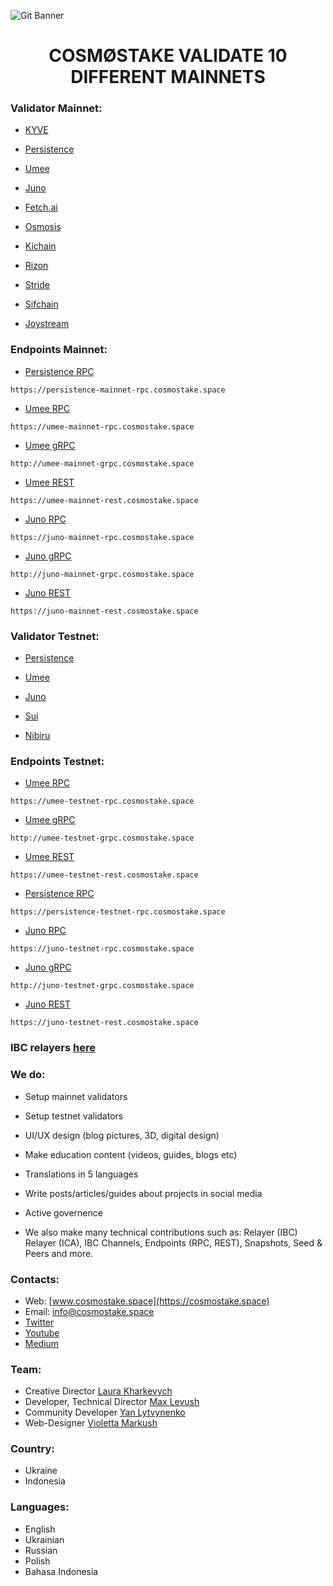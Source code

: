 ![Git Banner](https://user-images.githubusercontent.com/123416278/224935686-e174f738-e014-472a-a2b7-98fb6d7629fd.png)


## <h1 align="center"> COSMØSTAKE VALIDATE 10 DIFFERENT MAINNETS </a> 


### Validator Mainnet:

- [KYVE](https://www.mintscan.io/kyve/validators/kyvevaloper1rauqk7v8lyg4xc8l0scp85lf9rrpr46zmjn47u)

- [Persistence](https://www.mintscan.io/persistence/validators/persistencevaloper1qz6xsskhyyd6mrqns2e3empull7el0gqp5dkru)

- [Umee](https://www.mintscan.io/umee/validators/umeevaloper14w25sj0y6r8xfvh4jpek4qtqqwpx9flwnhsu90)

- [Juno](https://www.mintscan.io/juno/validators/junovaloper1fsa7hy2qgq8xnfpnendmch3v8035529g3cwcms)

- [Fetch.ai](https://www.mintscan.io/fetchai/validators/fetchvaloper1upsnujmqcceexscnpyk85dvpdjy8w45h7p5ca8)

- [Osmosis](https://www.mintscan.io/osmosis/validators/osmovaloper183psjr4y05kwtpfew073q6hm84xdhp9tcn8ne7)

- [Kichain](https://www.mintscan.io/ki-chain/validators/kivaloper1tws9ll7fmkj3tv84tamczx2llv57hrlr7vu06f)

- [Rizon](https://www.mintscan.io/rizon/validators/rizonvaloper1tg6qsuvpkcr3vxkq4z56xnhyqypkjux2krwqgd)

- [Stride](https://www.mintscan.io/stride/validators/stridevaloper1ykcp0qvdyvv78vkjsz6zx4hh90g9rxmhegjd3w)

- [Sifchain](https://www.mintscan.io/sifchain/validators/sifvaloper1k89razs48taq2xsjhpq8h6htm4jfyxvalwj7jj)

- [Joystream](https://polkadot.js.org/apps/?rpc=wss%3A%2F%2Frpc.joystream.org%3A9944#/staking)

### Endpoints Mainnet:

- [Persistence RPC](https://persistence-mainnet-rpc.cosmostake.space)
```console
https://persistence-mainnet-rpc.cosmostake.space
```

- [Umee RPC](https://umee-mainnet-rpc.cosmostake.space/)
```console
https://umee-mainnet-rpc.cosmostake.space
```
- [Umee gRPC](http://umee-mainnet-grpc.cosmostake.space/)
```console
http://umee-mainnet-grpc.cosmostake.space
```
- [Umee REST](https://umee-mainnet-rest.cosmostake.space/)
```console
https://umee-mainnet-rest.cosmostake.space
```

- [Juno RPC](https://juno-mainnet-rpc.cosmostake.space/)
```console
https://juno-mainnet-rpc.cosmostake.space
```
- [Juno gRPC](http://juno-mainnet-grpc.cosmostake.space/)
```console
http://juno-mainnet-grpc.cosmostake.space
```
- [Juno REST](https://juno-mainnet-rest.cosmostake.space/)
```console
https://juno-mainnet-rest.cosmostake.space
```

### Validator Testnet:

- [Persistence](https://testnet.mintscan.io/persistence-testnet/validators/persistencevaloper16af2kgt0q2v9ks38pe4chlxk7hjqqykzy4q9gv)

- [Umee](https://explorer.network.umee.cc/canon-2/staking/umeevaloper1c6vtj9gejmc3twvwme0hy40hfshe0p8qy9aghs)

- [Juno](https://testnet.mintscan.io/juno-testnet/validators/junovaloper12mclkvsuu5v5lxkrv3suzddc653elhgc5nahrf)

- [Sui](https://explorer.devnet.sui.io)

- [Nibiru](https://nibiru.explorers.guru/validator/nibivaloper1sep4dyhsefef2lwvv46l3enqz0rt8du453yc8u)

### Endpoints Testnet:

- [Umee RPC](https://umee-testnet-rpc.cosmostake.space)
```console
https://umee-testnet-rpc.cosmostake.space 
```

- [Umee gRPC](http://umee-testnet-grpc.cosmostake.space)
```console
http://umee-testnet-grpc.cosmostake.space 
```

- [Umee REST](https://umee-testnet-rest.cosmostake.space)
```console
https://umee-testnet-rest.cosmostake.space 
```

- [Persistence RPC](https://persistence-testnet-rpc.cosmostake.space/)
```console
https://persistence-testnet-rpc.cosmostake.space
```

- [Juno RPC](https://juno-testnet-rpc.cosmostake.space)
```console
https://juno-testnet-rpc.cosmostake.space
```

- [Juno gRPC](http://juno-testnet-grpc.cosmostake.space)
```console
http://juno-testnet-grpc.cosmostake.space
```

- [Juno REST](https://juno-testnet-rest.cosmostake.space)
```console
https://juno-testnet-rest.cosmostake.space
```

### IBC relayers [here](https://github.com/cosmostake/ibc-relayers)
### We do:

- Setup mainnet validators
- Setup testnet validators
- UI/UX design (blog pictures, 3D, digital design)
- Make education content (videos, guides, blogs etc) 
- Translations in 5 languages
- Write posts/articles/guides about projects in social media
- Active governence  

- We also make many technical contributions such as: Relayer (IBC) Relayer (ICA), IBC Channels, Endpoints (RPC, REST), Snapshots, Seed & Peers and more.

### Contacts:

- Web: [www.cosmostake.space](https://cosmostake.space)
- Email: info@cosmostake.space
- [Twitter](https://twitter.com/COSM0STAKE)
- [Youtube](https://www.youtube.com/channel/UC5VKIMlsGmlBgQESGPfYmEQ)
- [Medium](https://medium.com/@cosmostake)

### Team:

- Creative Director [Laura Kharkevych](https://github.com/LauraKhar)
- Developer, Technical Director [Max Levush](https://github.com/maxlevush-COINSIDE)
- Community Developer [Yan Lytvynenko](https://github.com/ZAZIK3)
- Web-Designer [Violetta Markush](https://github.com/vilolaa)

### Country:

- Ukraine
- Indonesia

### Languages:

- English
- Ukrainian
- Russian
- Polish
- Bahasa Indonesia
